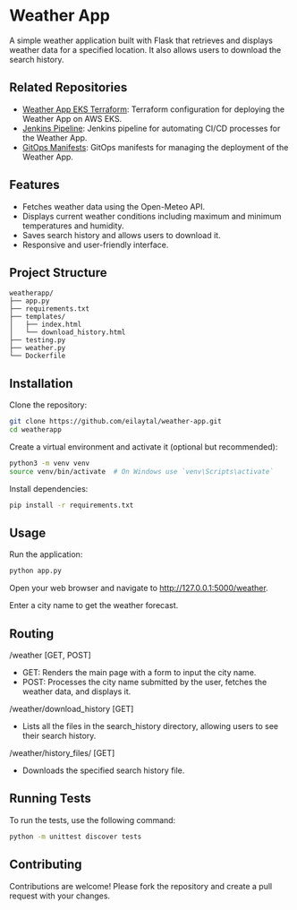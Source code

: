 
# Weather App

A simple weather application built with Flask that retrieves and displays weather data for a specified location. It also allows users to download the search history.

## Related Repositories

- [Weather App EKS Terraform](https://github.com/eilaytal/weather-app-eks-terraform): Terraform configuration for deploying the Weather App on AWS EKS.
- [Jenkins Pipeline](https://github.com/eilaytal/jenkins_pipeline): Jenkins pipeline for automating CI/CD processes for the Weather App.
- [GitOps Manifests](https://github.com/eilaytal/gitops-manifests): GitOps manifests for managing the deployment of the Weather App.
  
## Features

- Fetches weather data using the Open-Meteo API.
- Displays current weather conditions including maximum and minimum temperatures and humidity.
- Saves search history and allows users to download it.
- Responsive and user-friendly interface.

## Project Structure

```
weatherapp/
├── app.py
├── requirements.txt
├── templates/
│   ├── index.html
│   └── download_history.html
├── testing.py
├── weather.py
└── Dockerfile
```

## Installation

Clone the repository:

```bash
git clone https://github.com/eilaytal/weather-app.git
cd weatherapp
```

Create a virtual environment and activate it (optional but recommended):

```bash
python3 -m venv venv
source venv/bin/activate  # On Windows use `venv\Scripts\activate`
```

Install dependencies:

```bash
pip install -r requirements.txt
```

## Usage

Run the application:

```bash
python app.py
```

Open your web browser and navigate to http://127.0.0.1:5000/weather.

Enter a city name to get the weather forecast.

## Routing

/weather [GET, POST]
- GET: Renders the main page with a form to input the city name.
- POST: Processes the city name submitted by the user, fetches the weather data, and displays it.

/weather/download_history [GET]
- Lists all the files in the search_history directory, allowing users to see their search history.

/weather/history_files/<filename> [GET]
- Downloads the specified search history file.

## Running Tests

To run the tests, use the following command:

```bash
python -m unittest discover tests
```

## Contributing

Contributions are welcome! Please fork the repository and create a pull request with your changes.

